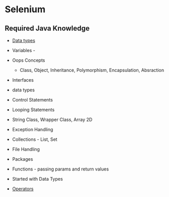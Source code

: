 # Selenium

## Required Java Knowledge

* [Data types](../../programming_langues/Java/data_types.md)
* Variables - 
* Oops Concepts
    * Class, Object, Inheritance, Polymorphism, Encapsulation, Absraction
* Interfaces
* data types
* Control Statements
* Looping Statements
* String Class, Wrapper Class, Array 2D
* Exception Handling
* Collections - List, Set
* File Handling
* Packages
* Functions - passing params and return values

* Started with Data Types
* [Operators](../../programming_languages/Java/Operators.md)